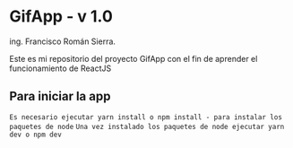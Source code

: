 # GifApp - v 1.0
ing. Francisco Román Sierra.

Este es mi repositorio del proyecto GifApp con el fin de aprender el funcionamiento de ReactJS

## Para iniciar la app
`Es necesario ejecutar yarn install o npm install - para instalar los paquetes de node`
`Una vez instalado los paquetes de node ejecutar yarn dev o npm dev`